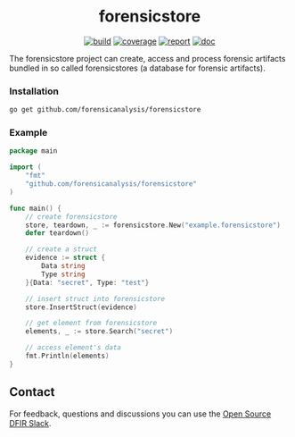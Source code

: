 <h1 align="center">forensicstore</h1>

<p  align="center">
 <a href="https://github.com/forensicanalysis/forensicstore/actions"><img src="https://github.com/forensicanalysis/forensicstore/workflows/CI/badge.svg" alt="build" /></a>
 <a href="https://codecov.io/gh/forensicanalysis/forensicstore"><img src="https://codecov.io/gh/forensicanalysis/forensicstore/branch/master/graph/badge.svg" alt="coverage" /></a>
 <a href="https://goreportcard.com/report/github.com/forensicanalysis/forensicstore"><img src="https://goreportcard.com/badge/github.com/forensicanalysis/forensicstore" alt="report" /></a>
 <a href="https://godocs.io/github.com/forensicanalysis/forensicstore"><img src="https://godocs.io/github.com/forensicanalysis/forensicstore?status.svg" alt="doc" /></a>
</p>

The forensicstore project can create,
access and process forensic artifacts bundled in so called forensicstores
(a database for forensic artifacts).

### Installation

```bash
go get github.com/forensicanalysis/forensicstore
```

### Example

```go
package main

import (
	"fmt"
	"github.com/forensicanalysis/forensicstore"
)

func main() {
	// create forensicstore
	store, teardown, _ := forensicstore.New("example.forensicstore")
	defer teardown()

	// create a struct
	evidence := struct {
		Data string
		Type string
	}{Data: "secret", Type: "test"}

	// insert struct into forensicstore
	store.InsertStruct(evidence)

	// get element from forensicstore
	elements, _ := store.Search("secret")

	// access element's data
	fmt.Println(elements)
}
```

## Contact

For feedback, questions and discussions you can use the [Open Source DFIR Slack](https://github.com/open-source-dfir/slack).

